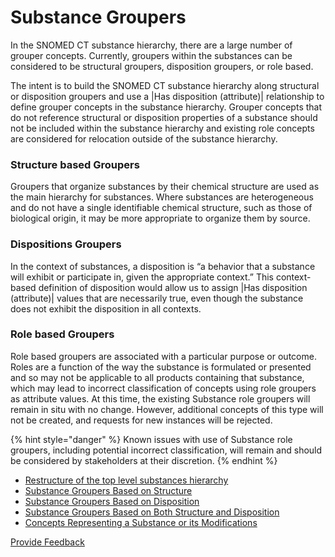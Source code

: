 # Substance Groupers

In the SNOMED CT substance hierarchy, there are a large number of grouper concepts. Currently, groupers within the substances can be considered to be structural groupers, disposition groupers, or role based.

The intent is to build the SNOMED CT substance hierarchy along structural or disposition groupers and use a |Has disposition (attribute)| relationship to define grouper concepts in the substance hierarchy. Grouper concepts that do not reference structural or disposition properties of a substance should not be included within the substance hierarchy and existing role concepts are considered for relocation outside of the substance hierarchy.

### Structure based Groupers

Groupers that organize substances by their chemical structure are used as the main hierarchy for substances. Where substances are heterogeneous and do not have a single identifiable chemical structure, such as those of biological origin, it may be more appropriate to organize them by source.

### Dispositions Groupers

In the context of substances, a disposition is “a behavior that a substance will exhibit or participate in, given the appropriate context.”  This context-based definition of disposition would allow us to assign |Has disposition (attribute)| values that are necessarily true, even though the substance does not exhibit the disposition in all contexts.

### Role based Groupers

Role based groupers are associated with a particular purpose or outcome. Roles are a function of the way the substance is formulated or presented and so may not be applicable to all products containing that substance, which may lead to incorrect classification of concepts using role groupers as attribute values. At this time, the existing Substance role groupers will remain in situ with no change. However, additional concepts of this type will not be created, and requests for new instances will be rejected.

{% hint style="danger" %}
Known issues with use of Substance role groupers, including potential incorrect classification, will remain and should be considered by stakeholders at their discretion.
{% endhint %}

* [Restructure of the top level substances hierarchy](restructure-of-the-top-level-substances-hierarchy.md)
* [Substance Groupers Based on Structure](substance-groupers-based-on-structure.md)
* [Substance Groupers Based on Disposition](substance-groupers-based-on-disposition.md)
* [Substance Groupers Based on Both Structure and Disposition](substance-groupers-based-on-both-structure-and-disposition.md)
* [Concepts Representing a Substance or its Modifications](concepts-representing-a-substance-or-its-modifications.md)

<a href="https://docs.google.com/forms/d/e/1FAIpQLScTmbZIf0UEQwYDkY27EEWBkaiYkHSbR0_9DmFrMLXoQLyL7Q/viewform?usp=pp_url&#x26;entry.1767247133=SCT+Editorial+Guide&#x26;entry.670899847=Guidelines%20for%20Substance%20Hierarchy%20Grouper%20Concepts" class="button primary">Provide Feedback</a>
